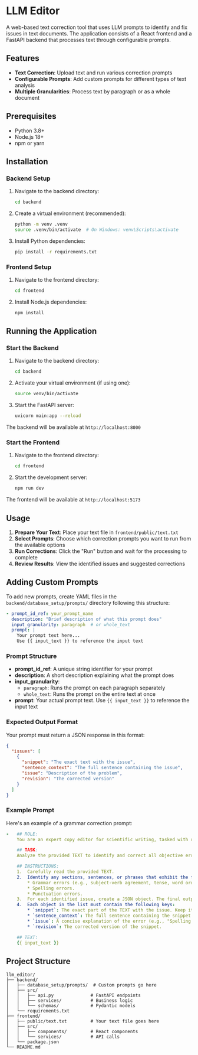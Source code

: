 # LLM Editor

A web-based text correction tool that uses LLM prompts to identify and fix issues in text documents. The application consists of a React frontend and a FastAPI backend that processes text through configurable prompts.

## Features

- **Text Correction**: Upload text and run various correction prompts
- **Configurable Prompts**: Add custom prompts for different types of text analysis
- **Multiple Granularities**: Process text by paragraph or as a whole document

## Prerequisites

- Python 3.8+
- Node.js 18+
- npm or yarn

## Installation

### Backend Setup

1. Navigate to the backend directory:
   ```bash
   cd backend
   ```

2. Create a virtual environment (recommended):
   ```bash
   python -m venv .venv
   source .venv/bin/activate  # On Windows: venv\Scripts\activate
   ```

3. Install Python dependencies:
   ```bash
   pip install -r requirements.txt
   ```

### Frontend Setup

1. Navigate to the frontend directory:
   ```bash
   cd frontend
   ```

2. Install Node.js dependencies:
   ```bash
   npm install
   ```

## Running the Application

### Start the Backend

1. Navigate to the backend directory:
   ```bash
   cd backend
   ```

2. Activate your virtual environment (if using one):
   ```bash
   source venv/bin/activate 
   ```

3. Start the FastAPI server:
   ```bash
   uvicorn main:app --reload
   ```

The backend will be available at `http://localhost:8000`

### Start the Frontend

1. Navigate to the frontend directory:
   ```bash
   cd frontend
   ```

2. Start the development server:
   ```bash
   npm run dev
   ```

The frontend will be available at `http://localhost:5173`

## Usage

1. **Prepare Your Text**: Place your text file in `frontend/public/text.txt`
2. **Select Prompts**: Choose which correction prompts you want to run from the available options
3. **Run Corrections**: Click the "Run" button and wait for the processing to complete
4. **Review Results**: View the identified issues and suggested corrections

## Adding Custom Prompts

To add new prompts, create YAML files in the `backend/database_setup/prompts/` directory following this structure:

```yaml
- prompt_id_ref: your_prompt_name
  description: "Brief description of what this prompt does"
  input_granularity: paragraph  # or whole_text
  prompt: |
    Your prompt text here...
    Use {{ input_text }} to reference the input text
```

### Prompt Structure

- **prompt_id_ref**: A unique string identifier for your prompt
- **description**: A short description explaining what the prompt does
- **input_granularity**: 
  - `paragraph`: Runs the prompt on each paragraph separately
  - `whole_text`: Runs the prompt on the entire text at once
- **prompt**: Your actual prompt text. Use `{{ input_text }}` to reference the input text

### Expected Output Format

Your prompt must return a JSON response in this format:

```json
{
  "issues": [
    {
      "snippet": "The exact text with the issue",
      "sentence_context": "The full sentence containing the issue",
      "issue": "Description of the problem",
      "revision": "The corrected version"
    }
  ]
}
```

### Example Prompt

Here's an example of a grammar correction prompt:

```yaml
-   ## ROLE:
    You are an expert copy editor for scientific writing, tasked with reviewing a PhD thesis in cryptography.

    ## TASK:
    Analyze the provided TEXT to identify and correct all objective errors. Your goal is to ensure the text is grammatically perfect and free of spelling and punctuation mistakes.

    ## INSTRUCTIONS:
    1.  Carefully read the provided TEXT.
    2.  Identify any sections, sentences, or phrases that exhibit the following issues:
        * Grammar errors (e.g., subject-verb agreement, tense, word order).
        * Spelling errors.
        * Punctuation errors.
    3.  For each identified issue, create a JSON object. The final output should be a single JSON object containing a list named "issues".
    4.  Each object in the list must contain the following keys:
        * `snippet`: The exact part of the TEXT with the issue. Keep it as short as possible.
        * `sentence_context`: The full sentence containing the snippet.
        * `issue`: A concise explanation of the error (e.g., "Spelling error", "Incorrect comma usage").
        * `revision`: The corrected version of the snippet.

    ## TEXT:
    {{ input_text }}
```

## Project Structure

```
llm_editor/
├── backend/
│   ├── database_setup/prompts/  # Custom prompts go here
│   ├── src/
│   │   ├── api.py              # FastAPI endpoints
│   │   ├── services/           # Business logic
│   │   └── schemas/            # Pydantic models
│   └── requirements.txt
├── frontend/
│   ├── public/text.txt         # Your text file goes here
│   ├── src/
│   │   ├── components/         # React components
│   │   └── services/           # API calls
│   └── package.json
└── README.md
```